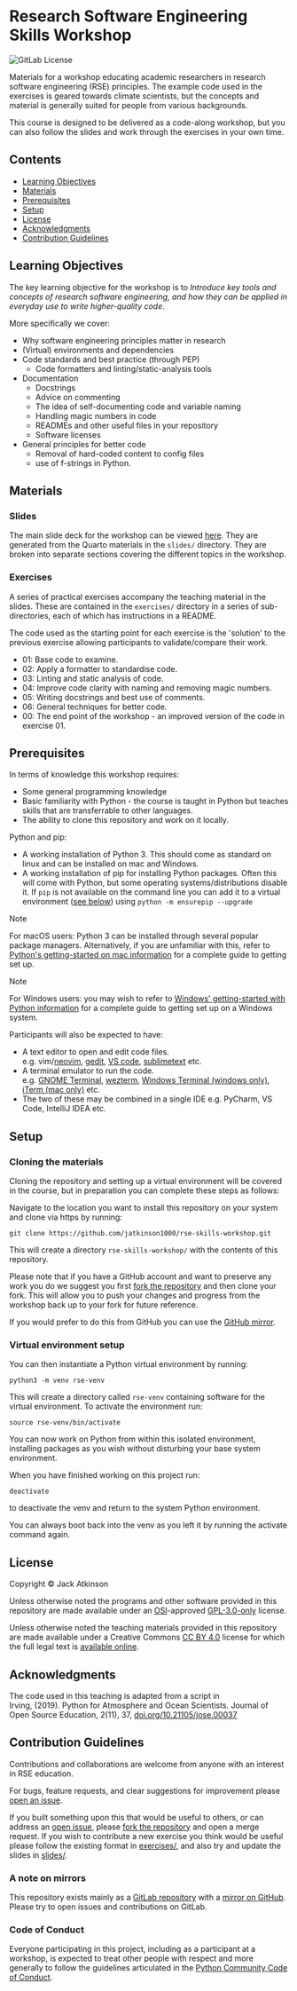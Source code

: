 # Research Software Engineering Skills Workshop

![GitLab License](https://img.shields.io/gitlab/license/jatkinson1000%2Frse-skills-workshop)

Materials for a workshop educating academic researchers in research software
engineering (RSE) principles.
The example code used in the exercises is geared towards climate scientists,
but the concepts and material is generally suited for people from various backgrounds.

This course is designed to be delivered as a code-along workshop, but you can also follow
the slides and work through the exercises in your own time.


## Contents

- [Learning Objectives](#learning-objectives)
- [Materials](#materials)
- [Prerequisites](#prerequisites)
- [Setup](#setup)
- [License](#license)
- [Acknowledgments](#acknowledgments)
- [Contribution Guidelines](#contribution-guidelines)


## Learning Objectives

The key learning objective for the workshop is to _Introduce key tools and concepts of
research software engineering, and how they can be applied in everyday use to write
higher-quality code_.

More specifically we cover:

- Why software engineering principles matter in research
- (Virtual) environments and dependencies
- Code standards and best practice (through PEP)
  - Code formatters and linting/static-analysis tools
- Documentation
  - Docstrings
  - Advice on commenting
  - The idea of self-documenting code and variable naming
  - Handling magic numbers in code
  - READMEs and other useful files in your repository
  - Software licenses
- General principles for better code
  - Removal of hard-coded content to config files
  - use of f-strings in Python.


## Materials

### Slides

The main slide deck for the workshop can be viewed [here](https://jatkinson1000.github.io/rse-skills-workshop).
They are generated from the Quarto materials in the `slides/` directory.
They are broken into separate sections covering the different topics in the workshop.

### Exercises

A series of practical exercises accompany the teaching material in the slides.
These are contained in the `exercises/` directory in a series of sub-directories,
each of which has instructions in a README.

The code used as the starting point for each exercise is the 'solution' to the
previous exercise allowing participants to validate/compare their work.

- 01: Base code to examine.
- 02: Apply a formatter to standardise code.
- 03: Linting and static analysis of code.
- 04: Improve code clarity with naming and removing magic numbers.
- 05: Writing docstrings and best use of comments.
- 06: General techniques for better code.
- 00: The end point of the workshop - an improved version of the code in exercise 01.


## Prerequisites

In terms of knowledge this workshop requires:

- Some general programming knowledge
- Basic familiarity with Python - the course is taught in Python but teaches skills that are transferrable to other languages.
- The ability to clone this repository and work on it locally.

Python and pip:

- A working installation of Python 3.
  This should come as standard on linux and can be installed on mac and Windows.
- A working installation of pip for installing Python packages.
  Often this will come with Python, but some operating systems/distributions disable it.
  If `pip` is not available on the command line you can add it to a virtual environment
  ([see below](#virtual-environment-setup)) using `python -m ensurepip --upgrade`

> [!NOTE]
> For macOS users: Python 3 can be installed through several popular package managers.
> Alternatively, if you are unfamiliar with this, refer to
> [Python's getting-started on mac information](https://docs.python.org/3/using/mac.html)
> for a complete guide to getting set up.

> [!NOTE]
> For Windows users: you may wish to refer to
> [Windows' getting-started with Python information](https://learn.microsoft.com/en-us/windows/python/beginners)
> for a complete guide to getting set up on a Windows system.

Participants will also be expected to have:

- A text editor to open and edit code files.\
   e.g. vim/[neovim](https://neovim.io/), [gedit](https://gedit.en.softonic.com/), [VS code](https://code.visualstudio.com/), [sublimetext](https://www.sublimetext.com/) etc.
- A terminal emulator to run the code.\
  e.g. [GNOME Terminal](https://help.gnome.org/users/gnome-terminal/stable/), [wezterm](https://wezfurlong.org/wezterm/index.html), [Windows Terminal (windows only)](https://learn.microsoft.com/en-us/windows/terminal/), [iTerm (mac only)](https://iterm2.com/) etc.
- The two of these may be combined in a single IDE e.g. PyCharm, VS Code, IntelliJ IDEA etc.


## Setup

### Cloning the materials

Cloning the repository and setting up a virtual environment will be covered in the course,
but in preparation you can complete these steps as follows:

Navigate to the location you want to install this repository on your system and clone
via https by running:
```
git clone https://github.com/jatkinson1000/rse-skills-workshop.git
```
This will create a directory `rse-skills-workshop/` with the contents of this repository.

Please note that if you have a GitHub account and want to preserve any work you do
we suggest you first [fork the repository](https://github.com/Cambridge-ICCS/rse-skills-workshop/fork) 
and then clone your fork.
This will allow you to push your changes and progress from the workshop back up to your
fork for future reference.

If you would prefer to do this from GitHub you can use the [GitHub mirror](https://gitlab.com/jatkinson1000/rse-skills-workshop).

### Virtual environment setup

You can then instantiate a Python virtual environment by running:
```
python3 -m venv rse-venv
```
This will create a directory called `rse-venv` containing software for the virtual environment.
To activate the environment run:
```
source rse-venv/bin/activate
```
You can now work on Python from within this isolated environment, installing packages
as you wish without disturbing your base system environment.

When you have finished working on this project run:
```
deactivate
```
to deactivate the venv and return to the system Python environment.

You can always boot back into the venv as you left it by running the activate command again.


## License

Copyright &copy; Jack Atkinson

Unless otherwise noted the programs and other software provided in this repository are
made available under an [OSI](https://opensource.org/)-approved
[GPL-3.0-only](https://opensource.org/license/gpl-3-0/) license.

Unless otherwise noted the teaching materials provided in this repository are
made available under a Creative Commons [CC BY 4.0](https://creativecommons.org/licenses/by/4.0/)
license for which the full legal text is [available online](https://creativecommons.org/licenses/by/4.0/legalcode).


## Acknowledgments

The code used in this teaching is adapted from a script in\
Irving, (2019). Python for Atmosphere and Ocean Scientists.
Journal of Open Source Education, 2(11), 37,
[doi.org/10.21105/jose.00037](https://doi.org/10.21105/jose.00037)


## Contribution Guidelines

Contributions and collaborations are welcome from anyone with an
interest in RSE education.

For bugs, feature requests, and clear suggestions for improvement please
[open an issue](https://gitlab.com/jatkinson1000/rse-skills-workshop/-/issues).

If you built something upon this that would be useful to others, or can
address an [open issue](https://gitlab.com/jatkinson1000/rse-skills-workshop/-/issues),
please [fork the repository](https://gitlab.com/jatkinson1000/rse-skills-workshop/-/forks/new)
and open a merge request.
If you wish to contribute a new exercise you think would be useful please follow the
existing format in [exercises/](exercises/), and also try and update the slides in
[slides/](slides/).


### A note on mirrors

This repository exists mainly as a
[GitLab repository](https://gitlab.com/jatkinson1000/rse-skills-workshop)
with a [mirror on GitHub](https://github.com/jatkinson1000/rse-skills-workshop).\
Please try to open issues and contributions on GitLab.


### Code of Conduct

Everyone participating in this project, including as a participant at a workshop,
is expected to treat other people with respect and more generally to follow
the guidelines articulated in the
[Python Community Code of Conduct](https://www.python.org/psf/codeofconduct/).
